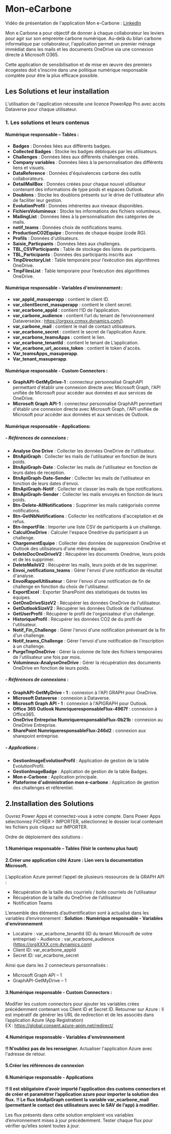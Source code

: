 # Mon-eCarbone

Vidéo de présentation de l'application Mon e-Carbone : [LinkedIn](https://www.linkedin.com)

Mon e.Carbone a pour objectif de donner à chaque collaborateur les leviers pour agir sur son empreinte carbone numérique. Au-delà du bilan carbone informatique par collaborateur, l'application permet un premier ménage immédiat dans les mails et les documents OneDrive via une connexion directe à Microsoft O365.

Cette application de sensibilisation et de mise en œuvre des premiers écogestes doit s’inscrire dans une politique numérique responsable complète pour être la plus efficace possible.

## Les Solutions et leur installation

L'utilisation de l'application nécessite une licence PowerApp Pro avec accès Dataverse pour chaque utilisateur.

### 1. Les solutions et leurs contenus

#### Numérique responsable – Tables :
- **Badges** : Données liées aux différents badges.
- **Collected Badges** : Stocke les badges débloqués par les utilisateurs.
- **Challenges** : Données liées aux différents challenges créés.
- **Company variables** : Données liées à la personnalisation des différents liens et visuels.
- **DataReference** : Données d'équivalences carbone des outils collaborateurs.
- **DetailMailBox** : Données créées pour chaque nouvel utilisateur contenant des informations de type poids et espaces Outlook.
- **Doublons** : Stocke les doublons présents sur le drive de l'utilisateur afin de faciliter leur gestion.
- **EvolutionProfil** : Données inhérentes aux niveaux disponibles.
- **FichiersVolumineux** : Stocke les informations des fichiers volumineux.
- **MailingList** : Données liées à la personnalisation des catégories de mails.
- **notif_teams** : Données choix de notifications teams.
- **ProductionCO2Equipe** : Données de chaque équipe (code RG).
- **Profils** : Données d'utilisateurs.
- **Saisie_Particpants** : Données liées aux challenges.
- **TBL_CSVParticipants** : Table de stockage des listes de participants.
- **TBL_Participants** : Données des participants inscrits aux
- **TmpDirectoryList** : Table temporaire pour l’exécution des algorithmes OneDrive. 
- **TmpFilesList** : Table temporaire pour l’exécution des algorithmes OneDrive. 

#### Numérique responsable - Variables d'environnement : 

- **var_appId_masuperapp** : contient le client ID. 
- **var_clientSecret_masuperapp** : contient le client secret. 
- **var_ecarbone_appId** : contient l’ID de l’application. 
- **var_carbone_audience** : contient l’url du tenant de l’environnement Dataverse(ex : https://orgxxx.crmxx.dynamics.com/). 
- **var_carbone_mail** : contient le mail de contact utilisateurs. 
- **var_ecarbone_secret** : contient le secret de l’application Azure.
- **var_ecarbone_teamsApps** : contient le lien. 
- **var_ecarbone_tenantId** : contient le tenant de L’application.
- **Var_ecarbone_url_access_token** : contient le token d'accès. 
- **Var_teamsApps_masuperapp**.
- **Var_tenant_masuperapp**.

#### Numérique responsable - Custom Connectors : 

- **GraphAPI-GetMyDrive-1** : connecteur personnalisé GraphAPI permettant d'établir une connexion directe avec Microsoft Graph, l'API unifiée de Microsoft pour accéder aux données et aux services de OneDrive. 
- **Microsoft Graph API-1** : connecteur personnalisé GraphAPI permettant d'établir une connexion directe avec Microsoft Graph, l'API unifiée de Microsoft pour accéder aux données et aux services de Outlook.

#### Numérique responsable - Applications: 

##### - Références de connexions : 

- **Analyse One Drive** : Collecter les données OneDrive de l'utilisateur. 
- **BtnApiGraph** : Collecter les mails de l'utilisateur en fonction de leurs poids. 
- **BtnApiGraph-Date** : Collecter les mails de l'utilisateur en fonction de leurs dates de reception. 
- **BtnApiGraph-Date-Sender** : Collecter les mails de l'utilisateur en fonction de leurs dates d'envoi. 
- **BtnApiGraph-Notif** : Collecter et classer les mails de type notifications. 
- **BtnApiGraph-Sender** : Collecter les mails envoyés en fonction de leurs poids. 
- **Btn-Delete-AllNotifications** : Supprimer les mails catégorisés comme notifications. 
- **Btn-GetNbNotifications** : Collecter les notifications d'acceptation et de refus.
- **Btn-ImportFile** : Importer une liste CSV de participants à un challenge.
- **CalculOneDrive** : Calculer l'espace Onedrive du participant à un challenge.
- **ChargementEquipe** : Collecter des données de suppression OneDrive et Outlook des utilisateurs d'une même équipe. 
- **DeleteDocOneDriveV2** : Récupérer les documents Onedrive, leurs poids et de les supprimer. 
- **DeleteMailsV2** : Récupérer les mails, leurs poids et de les supprimer. 
- **Envoi_notifications_teams** : Gérer l'envoi d'une notification de résultat d'analyse. 
- **EnvoiRappelUtilisateur** : Gérer l'envoi d'une notification de fin de challenge en fonction du choix de l'utilisateur. 
- **ExportExcel** : Exporter SharePoint des statistiques de toutes les équipes. 
- **GetOneDriveSizeV2** : Récupérer les données OneDrive de l'utilisateur.
- **GetOutlookSizeV2** : Récupérer les données Outlook de l'utilisateur.
- **GetUserProfil** : Récupérer le profil de l'organisateur d'un challenge. 
- **HistoriqueProfil** : Récupérer les données CO2 de du profil de l'utilisateur. 
- **Notif_Fin_Challenge** : Gérer l'envoi d'une notification prévenant de la fin d'un challenge. 
- **Notif_teams_Challenge** : Gérer l'envoi d'une notification de l'inscription à un challenge. 
- **PurgeTmpOneDrive** : Gérer la colonne de liste des fichiers temporaires de l'utilisateur une fois par mois. 
- **Volumineux-AnalyseOneDrive** : Gérer la récupération des documents OneDrive en fonction de leurs poids.

##### - Références de connexions : 

- **GraphAPI-GetMyDrive - 1** : connexion à l'API GRAPH pour OneDrive. 
- **Microsoft Dataverse** : connexion à Dataverse. 
- **Microsoft Graph API - 1** : connexion à l'APIGRAPH pour Outlook. 
- **Office 365 Outlook NumriqueresponsableFlux-4967f** : connexion à Office365. 
- **OneDrive Entreprise NumriqueresponsableFlux-0b21b** : connexion au OneDrive Entreprise. 
- **SharePoint NumriqueresponsableFlux-246d2** : connexion aux sharepoint entreprise. 

##### - Applications : 

- **GestionImageEvolutionProfil** : Application de gestion de la table EvolutionProfil.
- **GestionImageBadge** : Applcation de gestion de la table Badges. 
- **Mon e-Carbone** : Application principale. 
- **Plateforme d'administration mon e-carbone** : Application de gestion des challenges et référentiel.



## 2.Installation des Solutions 

Ouvrez Power Apps et connectez-vous à votre compte. 
Dans Power Apps sélectionnez FICHIER > IMPORTER, sélectionnez le dossier local contenant les fichiers puis cliquez sur IMPORTER. 

Ordre de déploiement des solutions : 

#### 1.Numérique responsable – Tables (Voir le contenu plus haut) 

#### 2.Créer une application côté Azure : Lien vers la documentation Microsoft. 

L’application Azure permet l’appel de plusieurs ressources de la GRAPH API : 
- Récupération de la taille des courriels / boite courriels de l’utilisateur 
- Récupération de la taille du OneDrive de l’utilisateur 
- Notification Teams 
 
L’ensemble des éléments d’authentification sont à actualisé dans les variables d’environnement : 
**Solution : Numérique responsable - Variables d'environnement**
- Locataire : var_ecarbone_tenantId (ID du tenant Microsoft de votre entreprise) - Audience : var_ecarbone_audience (https://orgXXXX.crm.dynamics.com) 
- Client ID: var_ecarbone_appId 
- Secret ID: var_ecarbone_secret 

Ainsi que dans les 2 connecteurs personnalisés : 
- Microsoft Graph API – 1 
- GraphAPI-GetMyDrive – 1 

#### 3.Numérique responsable - Custom Connectors : 

Modifier les custom connectors pour ajouter les variables crées précédemment contenant vos Client ID et Secret ID. 
Retourner sur Azure : Il est impératif de générer les URL de redirection et de les associés dans l’application Azure (App Registration)  
EX : https://global.consent.azure-apim.net/redirect/  

#### 4.Numérique responsable - Variables d'environnement 

**!! N’oubliez pas de les renseigner.**
Actualiser l'application Azure avec l'adresse de retour.  

#### 5.Créer les références de connexion 

#### 6.Numérique responsable - Applications

**!! Il est obligatoire d’avoir importé l’application des customs connectors et de créer et paramétrer l’application azure pour importer la solution des flux.** 
**!! Le flux btnApiGraph contient la variable var_ecarbone_mail (permettant le contact des utilisateurs avec le SAV de l’app) à modifier.** 

Les flux présents dans cette solution emploient vos variables d’environnement mises à jour précédemment. Tester chaque flux pour vérifier qu’elles soient toutes à jour. 




